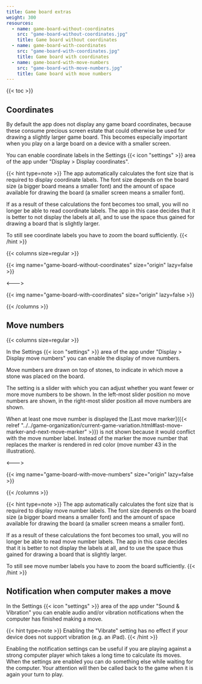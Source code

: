 ```yaml
---
title: Game board extras
weight: 300
resources:
  - name: game-board-without-coordinates
    src: "game-board-without-coordinates.jpg"
    title: Game board without coordinates
  - name: game-board-with-coordinates
    src: "game-board-with-coordinates.jpg"
    title: Game board with coordinates
  - name: game-board-with-move-numbers
    src: "game-board-with-move-numbers.jpg"
    title: Game board with move numbers
---
```


{{< toc >}}

## Coordinates

By default the app does not display any game board coordinates, because these consume precious screen estate that could otherwise be used for drawing a slightly larger game board. This becomes especially important when you play on a large board on a device with a smaller screen.

You can enable coordinate labels in the Settings {{< icon "settings" >}} area of the app under "Display > Display coordinates".

{{< hint type=note >}}
The app automatically calculates the font size that is required to display coordinate labels. The font size depends on the board size (a bigger board means a smaller font) and the amount of space available for drawing the board (a smaller screen means a smaller font).

If as a result of these calculations the font becomes too small, you will no longer be able to read coordinate labels. The app in this case decides that it is better to not display the labels at all, and to use the space thus gained for drawing a board that is slightly larger.

To still see coordinate labels you have to zoom the board sufficiently.
{{< /hint >}}

{{< columns size=regular >}}

{{< img name="game-board-without-coordinates" size="origin" lazy=false >}}

<--->

{{< img name="game-board-with-coordinates" size="origin" lazy=false >}}

{{< /columns >}}

## Move numbers

{{< columns size=regular >}}

In the Settings {{< icon "settings" >}} area of the app under "Display > Display move numbers" you can enable the display of move numbers.

Move numbers are drawn on top of stones, to indicate in which move a stone was placed on the board.

The setting is a slider with which you can adjust whether you want fewer or more move numbers to be shown. In the left-most slider position no move numbers are shown, in the right-most slider position all move numbers are shown.

When at least one move number is displayed the [Last move marker]({{< relref "../../game-organization/current-game-variation.html#last-move-marker-and-next-move-marker" >}}) is not shown because it would conflict with the move number label. Instead of the marker the move number that replaces the marker is rendered in red color (move number 43 in the illustration).

<--->

{{< img name="game-board-with-move-numbers" size="origin" lazy=false >}}

{{< /columns >}}

{{< hint type=note >}}
The app automatically calculates the font size that is required to display move number labels. The font size depends on the board size (a bigger board means a smaller font) and the amount of space available for drawing the board (a smaller screen means a smaller font).

If as a result of these calculations the font becomes too small, you will no longer be able to read move number labels. The app in this case decides that it is better to not display the labels at all, and to use the space thus gained for drawing a board that is slightly larger.

To still see move number labels you have to zoom the board sufficiently.
{{< /hint >}}

## Notification when computer makes a move

In the Settings {{< icon "settings" >}} area of the app under "Sound & Vibration" you can enable audio and/or vibration notifications when the computer has finished making a move.

{{< hint type=note >}}
Enabling the "Vibrate" setting has no effect if your device does not support vibration (e.g. an iPad).
{{< /hint >}}

Enabling the notification settings can be useful if you are playing against a strong computer player which takes a long time to calculate its moves. When the settings are enabled you can do something else while waiting for the computer. Your attention will then be called back to the game when it is again your turn to play.